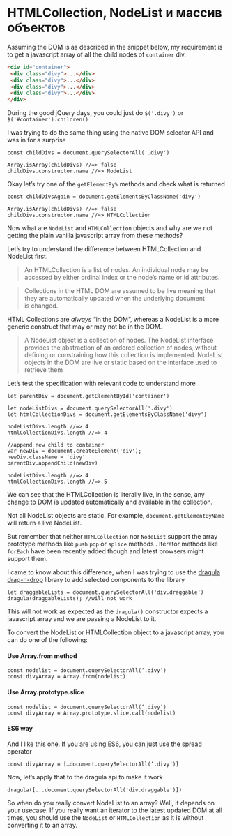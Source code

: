 # HTMLCollection, NodeList и массив объектов

Assuming the DOM is as described in the snippet below, my requirement is to get a javascript array of all the child nodes of `container` div.

```html
<div id="container">  
 <div class="divy">...</div>  
 <div class="divy">...</div>  
 <div class="divy">...</div>  
 <div class="divy">...</div>  
</div> 
```

During the good jQuery days, you could just do `$('.divy')` or `$('#container').children()` 

I was trying to do the same thing using the native DOM selector API and was in for a surprise

```javscript
const childDivs = document.querySelectorAll('.divy')

Array.isArray(childDivs) //=> false  
childDivs.constructor.name //=> NodeList
```

Okay let’s try one of the `getElementBy%` methods and check what is returned

```javscript
const childDivsAgain = document.getElementsByClassName('divy')

Array.isArray(childDivs) //=> false  
childDivs.constructor.name //=> HTMLCollection
```

Now what are `NodeList` and `HTMLCollection` objects and why are we not getting the plain vanilla javascript array from these methods?

Let’s try to understand the difference between HTMLCollection and NodeList first.

> An HTMLCollection is a list of nodes. An individual node may be accessed by either ordinal index or the node’s name or id attributes.

> Collections in the HTML DOM are assumed to be live meaning that they are automatically updated when the underlying document is changed.

HTML Collections are _always_ “in the DOM”, whereas a NodeList is a more generic construct that may or may not be in the DOM.

> A NodeList object is a collection of nodes. The NodeList interface provides the abstraction of an ordered collection of nodes, without defining or constraining how this collection is implemented. NodeList objects in the DOM are live or static based on the interface used to retrieve them

Let’s test the specification with relevant code to understand more

```javscript
let parentDiv = document.getElementById('container')

let nodeListDivs = document.querySelectorAll('.divy')  
let htmlCollectionDivs = document.getElementsByClassName('divy')

nodeListDivs.length //=> 4  
htmlCollectionDivs.length //=> 4

//append new child to container  
var newDiv = document.createElement('div');  
newDiv.className = 'divy'  
parentDiv.appendChild(newDiv)

nodeListDivs.length //=> 4  
htmlCollectionDivs.length //=> 5
```

We can see that the HTMLCollection is literally live, in the sense, any change to DOM is updated automatically and available in the collection.

Not all NodeList objects are static. For example, `document.getElementByName` will return a live NodeList.

But remember that neither `HTMLCollection` nor `NodeList` support the array prototype methods like `push`  `pop` or `splice` methods . Iterator methods like `forEach` have been recently added though and latest browsers might support them.

I came to know about this difference, when I was trying to use the [dragula drag-n-drop](https://github.com/bevacqua/react-dragula) library to add selected components to the library

```javscript
let draggableLists = document.querySelectorAll('div.draggable')  
dragula(draggableLists); //will not work
```

This will not work as expected as the `dragula()` constructor expects a javascript array and we are passing a NodeList to it.

To convert the NodeList or HTMLCollection object to a javascript array, you can do one of the following:

#### Use Array.from method

```javscript
const nodelist = document.querySelectorAll(‘.divy’)  
const divyArray = Array.from(nodelist)
```

#### Use Array.prototype.slice

```javscript
const nodelist = document.querySelectorAll(‘.divy’)  
const divyArray = Array.prototype.slice.call(nodelist)
```

#### ES6 way

And I like this one. If you are using ES6, you can just use the spread operator

```javscript
const divyArray = […document.querySelectorAll(‘.divy’)]
```

Now, let’s apply that to the dragula api to make it work

```javscript
dragula([...document.querySelectorAll('div.draggable')])
```

So when do you really convert NodeList to an array? Well, it depends on your usecase. If you really want an iterator to the latest updated DOM at all times, you should use the `NodeList` or `HTMLCollection` as it is without converting it to an array.